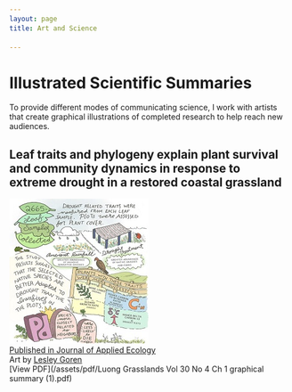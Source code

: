 ```yaml
---
layout: page
title: Art and Science

---
```


# Illustrated Scientific Summaries
To provide different modes of communicating science, I work with artists that create graphical illustrations of completed research to help reach new audiences.

##  Leaf traits and phylogeny explain plant survival and community dynamics in response to extreme drought in a restored coastal grassland  
![Preview](/assets/img/CP_ConclusionSq250.jpg)  
[Published in Journal of Applied Ecology](https://doi.org/10.1111/1365-2664.13909)  
Art by [Lesley Goren](https://www.lesleygoren.com/)  
[View PDF](/assets/pdf/Luong Grasslands Vol 30 No 4 Ch 1 graphical summary (1).pdf)  



